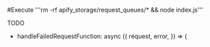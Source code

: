 #Execute
'''rm -rf apify_storage/request_queues/* && node index.js'''


TODO
* handleFailedRequestFunction: async ({ request, error, }) => {
